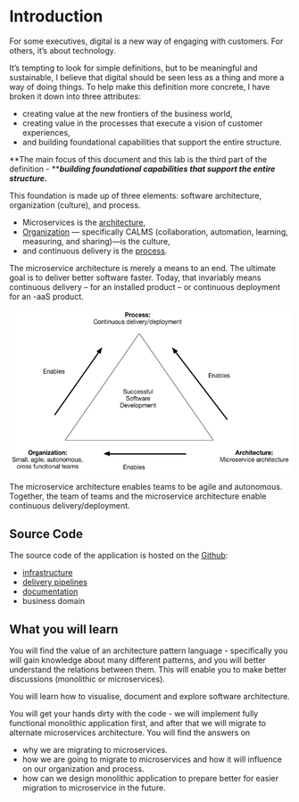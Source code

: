 # Introduction

For some executives, digital is a new way of engaging with customers. For others, it’s about technology.

It’s tempting to look for simple definitions, but to be meaningful and sustainable, I believe that digital should be seen less as a thing and more a way of doing things. To help make this definition more concrete, I have broken it down into three attributes:

* creating value at the new frontiers of the business world, 
* creating value in the processes that execute a vision of customer experiences, 
* and building foundational capabilities that support the entire structure.

**The main focus of this document and this lab is the third part of the definition - **_**building foundational capabilities that support the entire structure.**_

This foundation is made up of three elements: software architecture, organization \(culture\), and process.

* Microservices is the [architecture](//chapter1/README.md),
* [Organization](//chapter2/README.md) — specifically CALMS \(collaboration, automation, learning, measuring, and sharing\)—is the culture,
* and continuous delivery is the [process](//chapter3/README.md).

The microservice architecture is merely a means to an end. The ultimate goal is to deliver better software faster. Today, that invariably means continuous delivery – for an installed product – or continuous deployment for an -aaS product.

![](/assets/successtriangle.png)

The microservice architecture enables teams to be agile and autonomous. Together, the team of teams and the microservice architecture  enable continuous delivery/deployment.

## Source Code

The source code of the application is hosted on the [Github](https://github.com/ivans-innovation-lab):

* [infrastructure](https://github.com/ivans-innovation-lab/jenkins-pipelines-infrastructure)
* [delivery pipelines](https://github.com/ivans-innovation-lab/jenkins-pipelines-jobs)
* [documentation](https://github.com/ivans-innovation-lab/my-company-documentation)
* business domain

## What you will learn

You will find the value of an architecture pattern language - specifically you will gain knowledge about many different patterns, and you will better understand the relations between them. This will enable you to make better discussions \(monolithic or microservices\).

You will learn how to visualise, document and explore  software architecture.

You will get your hands dirty with the code - we will implement fully functional monolithic application first, and after that we will migrate to alternate microservices architecture. You will find the answers on

* why we are migrating to microservices.
* how we are going to migrate to microservices and how it will influence on our organization and process.
* how can we design monolithic application to prepare better for easier migration to microservice in the future.



